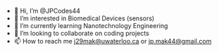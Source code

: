 - 👋 Hi, I’m @JPCodes44
- 👀 I’m interested in Biomedical Devices (sensors)
- 🌱 I’m currently learning Nanotechnology Engineering
- 💞️ I’m looking to collaborate on coding projects
- 📫 How to reach me j29mak@uwaterloo.ca or jp.mak44@gmail.com

<!---
JPCodes44/JPCodes44 is a ✨ special ✨ repository because its `README.md` (this file) appears on your GitHub profile.
You can click the Preview link to take a look at your changes.
--->
